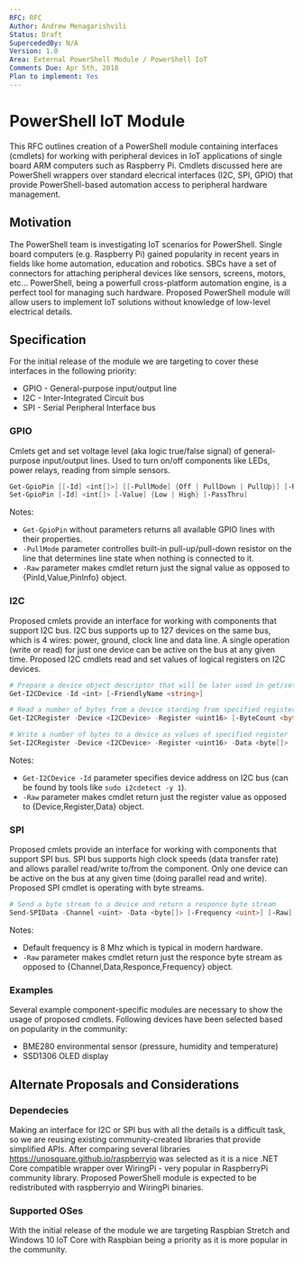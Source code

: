 ```yaml
---
RFC: RFC
Author: Andrew Menagarishvili
Status: Draft
SupercededBy: N/A
Version: 1.0
Area: External PowerShell Module / PowerShell IoT
Comments Due: Apr 5th, 2018
Plan to implement: Yes
---
```


# PowerShell IoT Module

This RFC outlines creation of a PowerShell module containing interfaces (cmdlets) for working with
peripheral devices in IoT applications of single board ARM computers such as Raspberry Pi.
Cmdlets discussed here are PowerShell wrappers over standard elecrical interfaces (I2C, SPI, GPIO)
that provide PowerShell-based automation access to peripheral hardware management.

## Motivation

The PowerShell team is investigating IoT scenarios for PowerShell.
Single board computers (e.g. Raspberry Pi) gained popularity in recent years in fields like home automation, education and robotics.
SBCs have a set of connectors for attaching peripheral devices like sensors, screens, motors, etc...
PowerShell, being a powerfull cross-platform automation engine, is a perfect tool for managing such hardware.
Proposed PowerShell module will allow users to implement IoT solutions without knowledge of low-level electrical details.

## Specification

For the initial release of the module we are targeting to cover these interfaces in the following priority:
* GPIO - General-purpose input/output line
* I2C - Inter-Integrated Circuit bus
* SPI - Serial Peripheral Interface bus

### GPIO

Cmlets get and set voltage level (aka logic true/false signal) of general-purpose input/output lines.
Used to turn on/off components like LEDs, power relays, reading from simple sensors.

```powershell
Get-GpioPin [[-Id] <int[]>] [[-PullMode] {Off | PullDown | PullUp}] [-Raw]
Set-GpioPin [-Id] <int[]> [-Value] {Low | High} [-PassThru]
```
Notes:
* `Get-GpioPin` without parameters returns all available GPIO lines with their properties.
* `-PullMode` parameter controlles built-in pull-up/pull-down resistor on the line that determines line state when nothing is connected to it.
* `-Raw` parameter makes cmdlet return just the signal value as opposed to {PinId,Value,PinInfo} object.

### I2C
Proposed cmlets provide an interface for working with components that support I2C bus.
I2C bus supports up to 127 devices on the same bus, which is 4 wires: power, ground, clock line and data line.
A single operation (write or read) for just one device can be active on the bus at any given time.
Proposed I2C cmdlets read and set values of logical registers on I2C devices.

```powershell
# Prepare a device object descriptor that will be later used in get/set operations
Get-I2CDevice -Id <int> [-FriendlyName <string>]

# Read a number of bytes from a device starding from specified register address
Get-I2CRegister -Device <I2CDevice> -Register <uint16> [-ByteCount <byte>] [-Raw]

# Write a number of bytes to a device as values of specified register
Set-I2CRegister -Device <I2CDevice> -Register <uint16> -Data <byte[]> [-PassThru]
```

Notes:
* `Get-I2CDevice -Id` parameter specifies device address on I2C bus (can be found by tools like `sudo i2cdetect -y 1`).
* `-Raw` parameter makes cmdlet return just the register value as opposed to {Device,Register,Data} object.

### SPI
Proposed cmlets provide an interface for working with components that support SPI bus.
SPI bus supports high clock speeds (data transfer rate) and allows parallel read/write to/from the component.
Only one device can be active on the bus at any given time (doing parallel read and write).
Proposed SPI cmdlet is operating with byte streams.

```powershell
# Send a byte stream to a device and return a responce byte stream
Send-SPIData -Channel <uint> -Data <byte[]> [-Frequency <uint>] [-Raw]
```

Notes:
* Default frequency is 8 Mhz which is typical in modern hardware.
* `-Raw` parameter makes cmdlet return just the responce byte stream as opposed to {Channel,Data,Responce,Frequency} object.

### Examples
Several example component-specific modules are necessary to show the usage of proposed cmdlets.
Following devices have been selected based on popularity in the community:
* BME280 environmental sensor (pressure, humidity and temperature)
* SSD1306 OLED display

## Alternate Proposals and Considerations

### Dependecies

Making an interface for I2C or SPI bus with all the details is a difficult task, so we are reusing existing community-created libraries that provide simplified APIs.
After comparing several libraries https://unosquare.github.io/raspberryio was selected as it is a nice .NET Core compatible wrapper over WiringPi - very popular in RaspberryPi community library.
Proposed PowerShell module is expected to be redistributed with raspberryio and WiringPi binaries.

### Supported OSes
With the initial release of the module we are targeting Raspbian Stretch and Windows 10 IoT Core with Raspbian being a priority as it is more popular in the community.